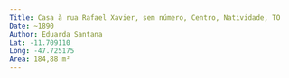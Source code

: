 ```yaml
---
Title: Casa à rua Rafael Xavier, sem número, Centro, Natividade, TO
Date: ~1890
Author: Eduarda Santana
Lat: -11.709110
Long: -47.725175
Area: 184,88 m²
---
```

